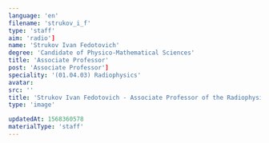 ```yaml
---
language: 'en'
filename: 'strukov_i_f'
type: 'staff'
aim: 'radio']
name: 'Strukov Ivan Fedotovich'
degree: 'Candidate of Physico-Mathematical Sciences'
title: 'Associate Professor'
post: 'Associate Professor']
speciality: '(01.04.03) Radiophysics'
avatar:
src: ''
title: 'Strukov Ivan Fedotovich - Associate Professor of the Radiophysics Department'
type: 'image'

updatedAt: 1568360578
materialType: 'staff'
---
```


